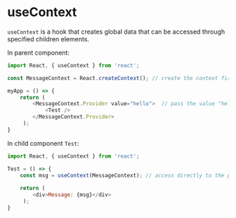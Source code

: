 # useContext

```useContext``` is a hook that creates global data that can be accessed through specified children 
elements. 

In parent component: 
```javascript
import React, { useContext } from 'react';

const MessageContext = React.createContext(); // create the context first

myApp = () => {
    return (
        <MessageContext.Provider value="hello">  // pass the value "hello" to the specified children <Test />
            <Test />
        </MessageContext.Provider>
     );
}
```

In child component ```Test```:
```javascript
import React, { useContext } from 'react';

Test = () => {
    const msg = useContext(MessageContext); // access directly to the passing value "hello"
    
    return (
        <div>Message: {msg}</div>
     );
}
```
